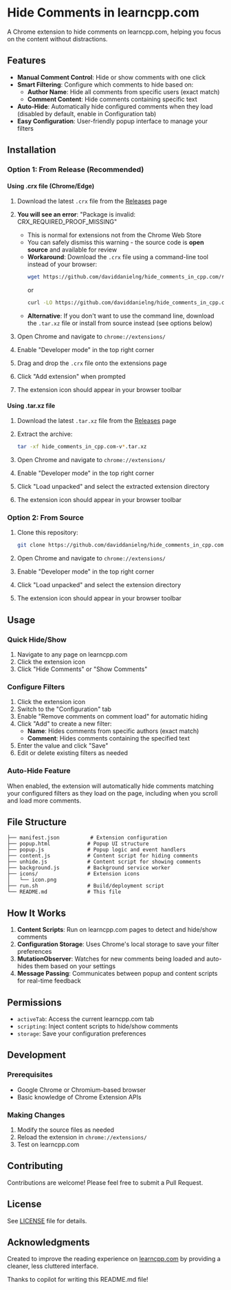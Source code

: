 # Hide Comments in learncpp.com

A Chrome extension to hide comments on learncpp.com, helping you focus on the content without distractions.

## Features

- **Manual Comment Control**: Hide or show comments with one click
- **Smart Filtering**: Configure which comments to hide based on:
  - **Author Name**: Hide all comments from specific users (exact match)
  - **Comment Content**: Hide comments containing specific text
- **Auto-Hide**: Automatically hide configured comments when they load (disabled by default, enable in Configuration tab)
- **Easy Configuration**: User-friendly popup interface to manage your filters

## Installation

### Option 1: From Release (Recommended)

#### Using .crx file (Chrome/Edge)

1. Download the latest `.crx` file from the [Releases](https://github.com/daviddanielng/hide_comments_in_cpp.com/releases) page

2. **You will see an error**: "Package is invalid: CRX_REQUIRED_PROOF_MISSING"

   - This is normal for extensions not from the Chrome Web Store
   - You can safely dismiss this warning - the source code is **open source** and available for review
   - **Workaround**: Download the `.crx` file using a command-line tool instead of your browser:
     ```bash
     wget https://github.com/daviddanielng/hide_comments_in_cpp.com/releases/download/v*/hide_comments_in_cpp.com-v*.crx
     ```
     or
     ```bash
     curl -LO https://github.com/daviddanielng/hide_comments_in_cpp.com/releases/download/v*/hide_comments_in_cpp.com-v*.crx
     ```
   - **Alternative**: If you don't want to use the command line, download the `.tar.xz` file or install from source instead (see options below)

3. Open Chrome and navigate to `chrome://extensions/`

4. Enable "Developer mode" in the top right corner

5. Drag and drop the `.crx` file onto the extensions page

6. Click "Add extension" when prompted

7. The extension icon should appear in your browser toolbar

#### Using .tar.xz file

1. Download the latest `.tar.xz` file from the [Releases](https://github.com/daviddanielng/hide_comments_in_cpp.com/releases) page

2. Extract the archive:

   ```bash
   tar -xf hide_comments_in_cpp.com-v*.tar.xz
   ```

3. Open Chrome and navigate to `chrome://extensions/`

4. Enable "Developer mode" in the top right corner

5. Click "Load unpacked" and select the extracted extension directory

6. The extension icon should appear in your browser toolbar

### Option 2: From Source

1. Clone this repository:

   ```bash
   git clone https://github.com/daviddanielng/hide_comments_in_cpp.com.git
   ```

2. Open Chrome and navigate to `chrome://extensions/`

3. Enable "Developer mode" in the top right corner

4. Click "Load unpacked" and select the extension directory

5. The extension icon should appear in your browser toolbar

## Usage

### Quick Hide/Show

1. Navigate to any page on learncpp.com
2. Click the extension icon
3. Click "Hide Comments" or "Show Comments"

### Configure Filters

1. Click the extension icon
2. Switch to the "Configuration" tab
3. Enable "Remove comments on comment load" for automatic hiding
4. Click "Add" to create a new filter:
   - **Name**: Hides comments from specific authors (exact match)
   - **Comment**: Hides comments containing the specified text
5. Enter the value and click "Save"
6. Edit or delete existing filters as needed

### Auto-Hide Feature

When enabled, the extension will automatically hide comments matching your configured filters as they load on the page, including when you scroll and load more comments.

## File Structure

```
├── manifest.json          # Extension configuration
├── popup.html            # Popup UI structure
├── popup.js              # Popup logic and event handlers
├── content.js            # Content script for hiding comments
├── unhide.js             # Content script for showing comments
├── background.js         # Background service worker
├── icons/                # Extension icons
│   └── icon.png
├── run.sh                # Build/deployment script
└── README.md             # This file
```

## How It Works

1. **Content Scripts**: Run on learncpp.com pages to detect and hide/show comments
2. **Configuration Storage**: Uses Chrome's local storage to save your filter preferences
3. **MutationObserver**: Watches for new comments being loaded and auto-hides them based on your settings
4. **Message Passing**: Communicates between popup and content scripts for real-time feedback

## Permissions

- `activeTab`: Access the current learncpp.com tab
- `scripting`: Inject content scripts to hide/show comments
- `storage`: Save your configuration preferences

## Development

### Prerequisites

- Google Chrome or Chromium-based browser
- Basic knowledge of Chrome Extension APIs

### Making Changes

1. Modify the source files as needed
2. Reload the extension in `chrome://extensions/`
3. Test on learncpp.com

## Contributing

Contributions are welcome! Please feel free to submit a Pull Request.

## License

See [LICENSE](LICENSE) file for details.

## Acknowledgments

Created to improve the reading experience on [learncpp.com](https://www.learncpp.com) by providing a cleaner, less cluttered interface.

Thanks to copilot for writing this README.md file!
